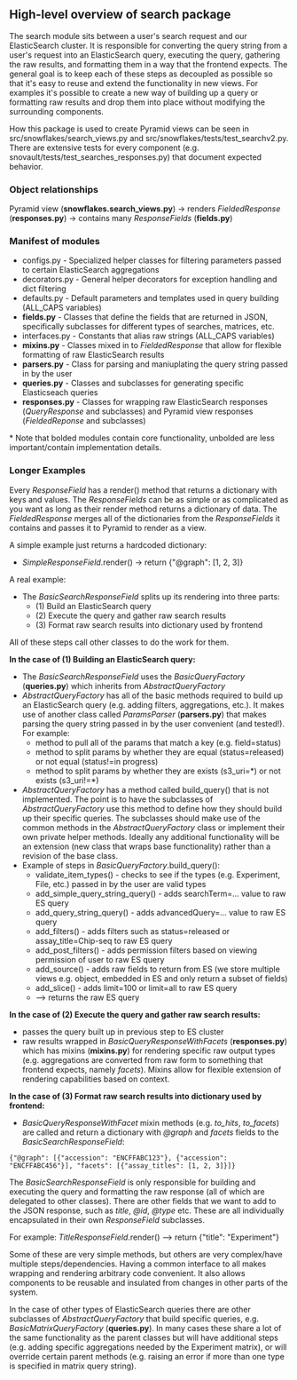 ## High-level overview of search package

The search module sits between a user's search request and our ElasticSearch cluster. It is responsible for converting the query string from a user's request into an ElasticSearch query, executing the query, gathering the raw results, and formatting them in a way that the frontend expects. The general goal is to keep each of these steps as decoupled as possible so that it's easy to reuse and extend the functionality in new views. For examples it's possible to create a new way of building up a query or formatting raw results and drop them into place without modifying the surrounding components.

How this package is used to create Pyramid views can be seen in src/snowflakes/search_views.py and src/snowflakes/tests/test_searchv2.py. There are extensive tests for every component (e.g. snovault/tests/test_searches_responses.py) that document expected behavior.

### Object relationships

Pyramid view (**snowflakes.search_views.py**) -> renders *FieldedResponse* (**responses.py**) -> contains many *ResponseFields* (**fields.py**)

### Manifest of modules
* configs.py - Specialized helper classes for filtering parameters passed to certain ElasticSearch aggregations
* decorators.py - General helper decorators for exception handling and dict filtering
* defaults.py - Default parameters and templates used in query building (ALL_CAPS variables)
* __fields.py__ - Classes that define the fields that are returned in JSON, specifically subclasses for different types of searches, matrices, etc.
* interfaces.py - Constants that alias raw strings (ALL_CAPS variables)
* __mixins.py__ - Classes mixed in to *FieldedResponse* that allow for flexible formatting of raw ElasticSearch results
* __parsers.py__ - Class for parsing and maniuplating the query string passed in by the user
* __queries.py__ - Classes and subclasses for generating specific Elasticseach queries
* __responses.py__ - Classes for wrapping raw ElasticSearch responses (*QueryResponse* and subclasses) and Pyramid view responses (*FieldedReponse* and subclasses)

\* Note that bolded modules contain core functionality, unbolded are less important/contain implementation details.

### Longer Examples

Every *ResponseField* has a render() method that returns a dictionary with keys and values. The *ResponseFields* can be as simple or as complicated as you want as long as their render method returns a dictionary of data. The *FieldedResponse* merges all of the dictionaries from the *ResponseFields* it contains and passes it to Pyramid to render as a view.

A simple example just returns a hardcoded dictionary:

- *SimpleResponseField*.render() -> return {"@graph": [1, 2, 3]}

A real example:

- The *BasicSearchResponseField* splits up its rendering into three parts:
    - (1) Build an ElasticSearch query
    - (2) Execute the query and gather raw search results
    - (3) Format raw search results into dictionary used by frontend

All of these steps call other classes to do the work for them. 

**In the case of (1) Building an ElasticSearch query:**
-  The *BasicSearchResponseField* uses the *BasicQueryFactory* (**queries.py**) which inherits from *AbstractQueryFactory*
- *AbstractQueryFactory* has all of the basic methods required to build up an ElasticSearch query (e.g. adding filters, aggregations, etc.). It makes use of another class called *ParamsParser* (**parsers.py**) that makes parsing the query string passed in by the user convenient (and tested!). For example:
    - method to pull all of the params that match a key (e.g. field=status)
    - method to split params by whether they are equal (status=released) or not equal (status!=in progress)
    - method to split params by whether they are exists (s3_uri=\*) or not exists (s3_uri!=\*)
- *AbstractQueryFactory* has a method called build_query() that is not implemented. The point is to have the subclasses of *AbstractQueryFactory* use this method to define how they should build up their specific queries. The subclasses should make use of the common methods in the *AbstractQueryFactory* class or implement their own private helper methods. Ideally any additional functionality will be an extension (new class that wraps base functionality) rather than a revision of the base class.
- Example of steps in *BasicQueryFactory*.build_query():
    - validate_item_types() - checks to see if the types (e.g. Experiment, File, etc.) passed in by the user are valid types
    - add_simple_query_string_query() - adds searchTerm=... value to raw ES query
    - add_query_string_query() - adds advancedQuery=... value to raw ES query
    - add_filters() - adds filters such as status=released or assay_title=Chip-seq to raw ES query
    - add_post_filters() - adds permission filters based on viewing permission of user to raw ES query
    - add_source() - adds raw fields to return from ES (we store multiple views e.g. object, embedded in ES and only return a subset of fields)
    - add_slice() - adds limit=100 or limit=all to raw ES query
    - --> returns the raw ES query

**In the case of (2) Execute the query and gather raw search results:**
- passes the query built up in previous step to ES cluster
- raw results wrapped in *BasicQueryResponseWithFacets* (**responses.py**) which has mixins (**mixins.py**) for rendering specific raw output types (e.g. aggregations are converted from raw form to something that frontend expects, namely *facets*). Mixins allow for flexible extension of rendering capabilities based on context.

**In the case of (3) Format raw search results into dictionary used by frontend:**
- *BasicQueryResponseWithFacet* mixin methods (e.g. *to_hits*, *to_facets*) are called and return a dictionary with *@graph* and *facets* fields to the *BasicSearchResponseField*:
```
{"@graph": [{"accession": "ENCFFABC123"}, {"accession": "ENCFFABC456"}], "facets": [{"assay_titles": [1, 2, 3]}]}
```

The *BasicSearchResponseField* is only responsible for building and executing the query and formatting the raw response (all of which are delegated to other classes). There are other fields that we want to add to the JSON response, such as *title*, *@id*, *@type* etc. These are all individually encapsulated in their own *ResponseField* subclasses.

For example: *TitleResponseField*.render() --> return {"title": "Experiment"}

Some of these are very simple methods, but others are very complex/have multiple steps/dependencies. Having a common interface to all makes wrapping and rendering arbitrary code convenient. It also allows components to be reusable and insulated from changes in other parts of the system.

In the case of other types of ElasticSearch queries there are other subclasses of *AbstractQueryFactory* that build specific queries, e.g. *BasicMatrixQueryFactory* (**queries.py**). In many cases these share a lot of the same functionality as the parent classes but will have additional steps (e.g. adding specific aggregations needed by the Experiment matrix), or will override certain parent methods (e.g. raising an error if more than one type is specified in matrix query string).
